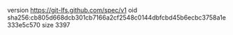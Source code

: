 version https://git-lfs.github.com/spec/v1
oid sha256:cb805d668dcb301cb7166a2cf2548c0144dbfcbd45b6ecbc3758a1e333e5c570
size 3397
